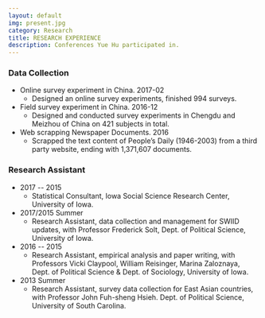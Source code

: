 ```yaml
---
layout: default
img: present.jpg
category: Research
title: RESEARCH EXPERIENCE
description: Conferences Yue Hu participated in.
---
```


### Data Collection
* Online survey experiment in China. 2017-02
	+ Designed an online survey experiments, finished 994 surveys.
* Field survey experiment in China. 2016-12
	+ Designed and conducted survey experiments in Chengdu and Meizhou of China on 421 subjects in total.
* Web scrapping Newspaper Documents. 2016
	+ Scrapped the text content of People’s Daily (1946-2003) from a third party website, ending with 1,371,607 documents.

### Research Assistant
* 2017 -- 2015
	+ Statistical Consultant, Iowa Social Science Research Center, University of Iowa.
* 2017/2015 Summer
	+ Research Assistant, data collection and management for SWIID updates, with Professor Frederick Solt, Dept. of Political Science, University of Iowa.
* 2016 -- 2015
	+ Research Assistant, empirical analysis and paper writing, with Professors Vicki Claypool, William Reisinger, Marina Zaloznaya, Dept. of Political Science & Dept. of Sociology, University of Iowa.
* 2013 Summer
	+ Research Assistant, survey data collection for East Asian countries, with Professor John Fuh-sheng Hsieh. Dept. of Political Science, University of South Carolina.